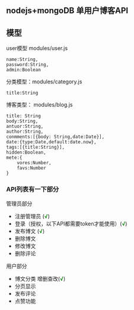 ## nodejs+mongoDB 单用户博客API

## 模型

user模型 modules/user.js
```
name:String,
password:String,
admin:Boolean
```

分类模型：modules/category.js
```
title:String
```

博客类型：  modules/blog.js
```
title: String
body:String,
antuor:String,
author:String,
conmments:[{body: String,date:Date}],
date:{type:Date,default:date.now},
tags:[{title:String}],
hidden:Boolean,
mete:{
    vores:Number,
    favs:Number
}
```

### API列表有一下部分
管理员部分
* 注册管理员  (<font color="green"><b>√</b></font>)
* 登录（授权，以下API都需要token才能使用）(<font color="green"><b>√</b></font>)
* 发布博文 (<font color="green"><b>√</b></font>)
* 删除博文  
* 修改博文
* 删除评论

用户部分
* 博文分类  增删查改(<font color="green"><b>√</b></font>)
* 分页显示
* 发布评论
* 点赞功能



